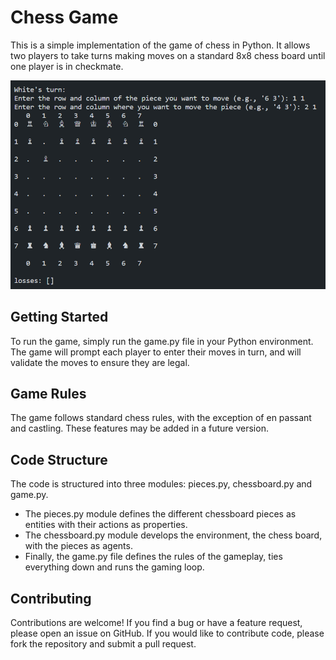 # Chess Game
This is a simple implementation of the game of chess in Python. It allows two players to take turns making moves on a standard 8x8 chess board until one player is in checkmate.

![demo](readme/demo.png)

## Getting Started
To run the game, simply run the game.py file in your Python environment. The game will prompt each player to enter their moves in turn, and will validate the moves to ensure they are legal.

## Game Rules
The game follows standard chess rules, with the exception of en passant and castling. These features may be added in a future version.

## Code Structure
The code is structured into three modules: pieces.py, chessboard.py and game.py. 
 * The pieces.py module defines the different chessboard pieces as entities with their actions as properties. 
 * The chessboard.py module develops the environment, the chess board, with the pieces as agents. 
 * Finally, the game.py file defines the rules of the gameplay, ties everything down and runs the gaming loop.

## Contributing
Contributions are welcome! If you find a bug or have a feature request, please open an issue on GitHub. If you would like to contribute code, please fork the repository and submit a pull request.